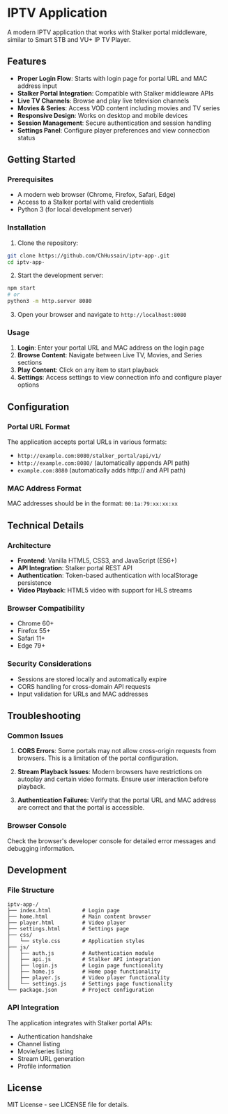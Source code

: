 # IPTV Application

A modern IPTV application that works with Stalker portal middleware, similar to Smart STB and VU+ IP TV Player.

## Features

- **Proper Login Flow**: Starts with login page for portal URL and MAC address input
- **Stalker Portal Integration**: Compatible with Stalker middleware APIs
- **Live TV Channels**: Browse and play live television channels
- **Movies & Series**: Access VOD content including movies and TV series
- **Responsive Design**: Works on desktop and mobile devices
- **Session Management**: Secure authentication and session handling
- **Settings Panel**: Configure player preferences and view connection status

## Getting Started

### Prerequisites

- A modern web browser (Chrome, Firefox, Safari, Edge)
- Access to a Stalker portal with valid credentials
- Python 3 (for local development server)

### Installation

1. Clone the repository:
```bash
git clone https://github.com/ChHussain/iptv-app-.git
cd iptv-app-
```

2. Start the development server:
```bash
npm start
# or
python3 -m http.server 8080
```

3. Open your browser and navigate to `http://localhost:8080`

### Usage

1. **Login**: Enter your portal URL and MAC address on the login page
2. **Browse Content**: Navigate between Live TV, Movies, and Series sections
3. **Play Content**: Click on any item to start playback
4. **Settings**: Access settings to view connection info and configure player options

## Configuration

### Portal URL Format

The application accepts portal URLs in various formats:
- `http://example.com:8080/stalker_portal/api/v1/`
- `http://example.com:8080/` (automatically appends API path)
- `example.com:8080` (automatically adds http:// and API path)

### MAC Address Format

MAC addresses should be in the format: `00:1a:79:xx:xx:xx`

## Technical Details

### Architecture

- **Frontend**: Vanilla HTML5, CSS3, and JavaScript (ES6+)
- **API Integration**: Stalker portal REST API
- **Authentication**: Token-based authentication with localStorage persistence
- **Video Playback**: HTML5 video with support for HLS streams

### Browser Compatibility

- Chrome 60+
- Firefox 55+
- Safari 11+
- Edge 79+

### Security Considerations

- Sessions are stored locally and automatically expire
- CORS handling for cross-domain API requests
- Input validation for URLs and MAC addresses

## Troubleshooting

### Common Issues

1. **CORS Errors**: Some portals may not allow cross-origin requests from browsers. This is a limitation of the portal configuration.

2. **Stream Playback Issues**: Modern browsers have restrictions on autoplay and certain video formats. Ensure user interaction before playback.

3. **Authentication Failures**: Verify that the portal URL and MAC address are correct and that the portal is accessible.

### Browser Console

Check the browser's developer console for detailed error messages and debugging information.

## Development

### File Structure

```
iptv-app-/
├── index.html          # Login page
├── home.html           # Main content browser
├── player.html         # Video player
├── settings.html       # Settings page
├── css/
│   └── style.css       # Application styles
├── js/
│   ├── auth.js         # Authentication module
│   ├── api.js          # Stalker API integration
│   ├── login.js        # Login page functionality
│   ├── home.js         # Home page functionality
│   ├── player.js       # Video player functionality
│   └── settings.js     # Settings page functionality
└── package.json        # Project configuration
```

### API Integration

The application integrates with Stalker portal APIs:
- Authentication handshake
- Channel listing
- Movie/series listing
- Stream URL generation
- Profile information

## License

MIT License - see LICENSE file for details.